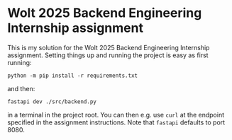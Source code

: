 # Wolt 2025 Backend Engineering Internship assignment

This is my solution for the Wolt 2025 Backend Engineering Internship assignment. Setting things up and running the project is easy as first running:

```
python -m pip install -r requirements.txt
```
and then:
```
fastapi dev ./src/backend.py
```

in a terminal in the project root. You can then e.g. use ```curl``` at the endpoint specified in the assignment instructions. Note that ```fastapi``` defaults to port 8080.